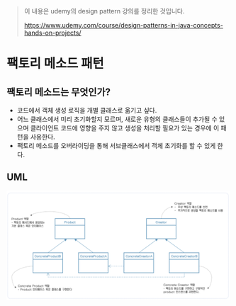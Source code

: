 > 이 내용은 udemy의 design pattern 강의를 정리한 것입니다.
>
> https://www.udemy.com/course/design-patterns-in-java-concepts-hands-on-projects/



# 팩토리 메소드 패턴

## 팩토리 메소드는 무엇인가?

* 코드에서 객체 생성 로직을 개별 클래스로 옮기고 싶다.
* 어느 클래스에서 미리 초기화할지 모르며, 새로운 유형의 클래스들이 추가될 수 있으며 클라이언트 코드에 영향을 주지 않고  생성을 처리할 필요가 있는 경우에 이 패턴을 사용한다.
* 팩토리 메소드를 오버라이딩을 통해 서브클래스에서 객체 초기화를 할 수 있게 한다.



## UML

![image-20220701082700944](images/image-20220701082700944.png)
